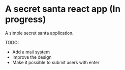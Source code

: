 # A secret santa react app (In progress)

A simple secret santa application. 

TODO: 
- Add a mail system
- Improve the design 
- Make it possible to submit users with enter
